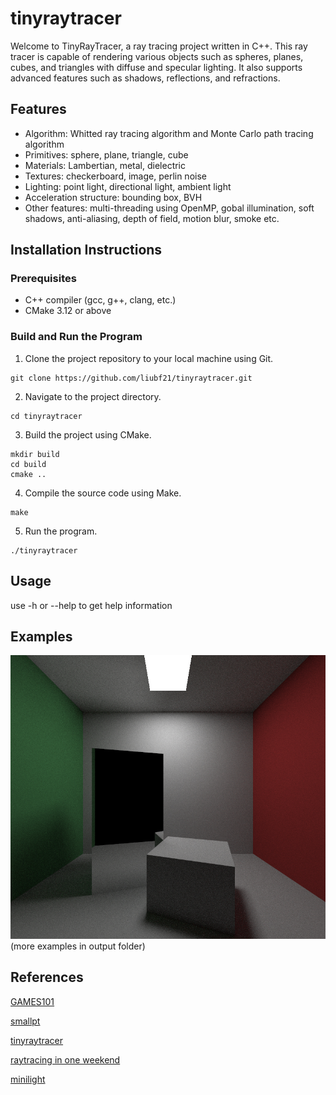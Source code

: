 # tinyraytracer

Welcome to TinyRayTracer, a ray tracing project written in C++. This ray tracer is capable of rendering various objects such as spheres, planes, cubes, and triangles with diffuse and specular lighting. It also supports advanced features such as shadows, reflections, and refractions.

## Features

- Algorithm: Whitted ray tracing algorithm and Monte Carlo path tracing algorithm
- Primitives: sphere, plane, triangle, cube
- Materials: Lambertian, metal, dielectric
- Textures: checkerboard, image, perlin noise
- Lighting: point light, directional light, ambient light
- Acceleration structure: bounding box, BVH
- Other features: multi-threading using OpenMP, gobal illumination, soft shadows, anti-aliasing, depth of field, motion blur, smoke etc.

## Installation Instructions

### Prerequisites

- C++ compiler (gcc, g++, clang, etc.)
- CMake 3.12 or above

### Build and Run the Program

1. Clone the project repository to your local machine using Git.
```
git clone https://github.com/liubf21/tinyraytracer.git
```

2. Navigate to the project directory.
```
cd tinyraytracer
```

3. Build the project using CMake.
```
mkdir build
cd build
cmake ..
```

4. Compile the source code using Make.
```
make
```

5. Run the program.
```
./tinyraytracer
```

## Usage

use -h or --help to get help information

## Examples

![image1](output/pt1.jpg)
(more examples in output folder)

## References
[GAMES101](https://sites.cs.ucsb.edu/~lingqi/teaching/games101.html)

[smallpt](http://www.kevinbeason.com/smallpt/)

[tinyraytracer](https://github.com/ssloy/tinyraytracer/wiki)

[raytracing in one weekend](https://raytracing.github.io)

[minilight](https://www.hxa.name/minilight/)
